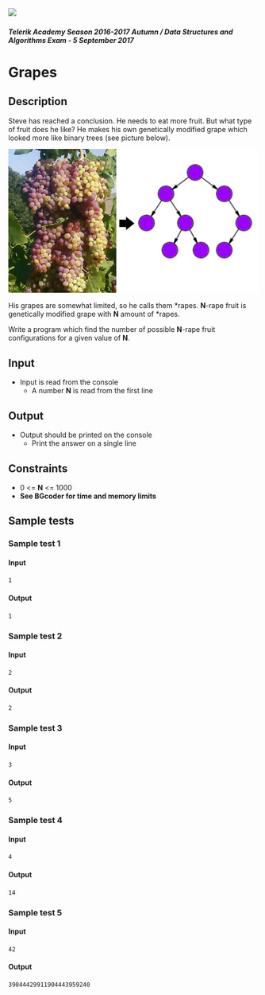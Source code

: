 <img src="https://raw.githubusercontent.com/TelerikAcademy/Common/master/logos/telerik-header-logo.png"/>

#### _Telerik Academy Season 2016-2017 Autumn / Data Structures and Algorithms Exam - 5 September 2017_
# Grapes

## Description

Steve has reached a conclusion. He needs to eat more fruit. But what type of fruit does he like? He makes his own genetically modified grape which looked more like binary trees (see picture below).

![Grape](./imgs/grape.png)

His grapes are somewhat limited, so he calls them \*rapes.
**N**-rape fruit is genetically modified grape with **N** amount of \*rapes.

Write a program which find the number of possible **N**-rape fruit configurations for a given value of **N**.

## Input
- Input is read from the console
  - A number **N** is read from the first line

## Output
- Output should be printed on the console
  - Print the answer on a single line

## Constraints
- 0 <= **N** <= 1000
- **See BGcoder for time and memory limits**

## Sample tests

### Sample test 1

#### Input
```
1
```

#### Output
```
1
```

### Sample test 2

#### Input
```
2
```

#### Output
```
2
```

### Sample test 3

#### Input
```
3
```

#### Output
```
5
```

### Sample test 4

#### Input
```
4
```

#### Output
```
14
```

### Sample test 5

#### Input
```
42
```

#### Output
```
39044429911904443959240
```
